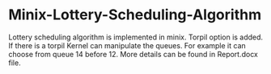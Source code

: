 # Minix-Lottery-Scheduling-Algorithm

Lottery scheduling algorithm is implemented in minix. 
Torpil option is added. If there is a torpil Kernel can manipulate the queues. For example it can choose from queue 14 before 12.
More details can be found in Report.docx file.
